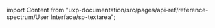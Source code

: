 
import Content from "uxp-documentation/src/pages/api-ref/reference-spectrum/User Interface/sp-textarea";

<Content query="product=photoshop"/>
